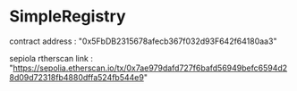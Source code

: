 # SimpleRegistry

contract address : "0x5FbDB2315678afecb367f032d93F642f64180aa3"

sepiola rtherscan link : "https://sepolia.etherscan.io/tx/0x7ae979dafd727f6bafd56949befc6594d28d09d72318fb4880dffa524fb544e9"